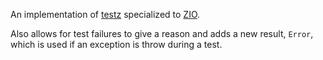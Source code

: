 An implementation of [testz](https://github.com/scalaz/testz) specialized to [ZIO](https://github.com/scalaz/zio).

Also allows for test failures to give a reason and adds a new result, `Error`, which is used if an exception is throw during a test.
